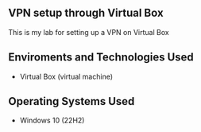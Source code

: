 VPN setup through Virtual Box
--------------------------------------------------------------------------------------------------------------------------------------------------------------------------------
This is my lab for setting up a VPN on Virtual Box

Enviroments and Technologies Used
------------------------------------------------------------------------------------------------------------------------------------------------------------------------------
-  Virtual Box (virtual machine)

  

Operating Systems Used
------------------------------------------------------------------------------------------------------------------------------------------------------------------------------
- Windows 10 (22H2)

  
